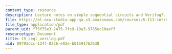 ```yaml
---
content_type: resource
description: Lecture notes on simple sequential circuits and Verilog?.
file: https://ol-ocw-studio-app-qa.s3.amazonaws.com/courses/6-111-introductory-digital-systems-laboratory-spring-2006/09793dcc124f0226e93eb01591762630_l5_seql_verilog.pdf
file_type: application/pdf
parent_uid: f75f75e3-2475-7fc9-19a3-9765ec10aeff
resourcetype: Document
title: l5_seql_verilog.pdf
uid: 09793dcc-124f-0226-e93e-b01591762630
---
```

